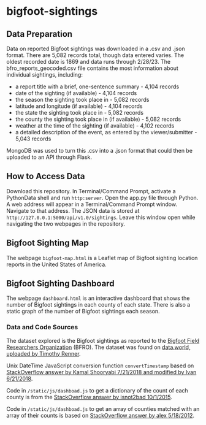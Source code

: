 # bigfoot-sightings

## Data Preparation
Data on reported Bigfoot sightings was downloaded in a .csv and .json format. There are 5,082 records total, though data entered varies. The oldest recorded date is 1869 and data runs through 2/28/23. The bfro_reports_geocoded.csv file contains the most information about individual sightings, including:

<ul>
  <li>a report title with a brief, one-sentence summary - 4,104 records</li>
  <li>date of the sighting (if available) - 4,104 records</li>
  <li>the season the sighting took place in - 5,082 records</li>
  <li>latitude and longitude (if available) - 4,104 records</li>
  <li>the state the sighting took place in - 5,082 records</li>
  <li>the county the sighting took place in (if available) - 5,082 records</li>
  <li>weather at the time of the sighting (if available) - 4,102 records</li>
  <li>a detailed description of the event, as entered by the viewer/submitter - 5,043 records</li>
</ul>

MongoDB was used to turn this .csv into a .json format that could then be uploaded to an API through Flask.

## How to Access Data
Download this repository. In Terminal/Command Prompt, activate a PythonData shell and run `http:server`. Open the app.py file through Python. A web address will appear in a Terminal/Command Prompt window. Navigate to that address. The JSON data is stored at `http://127.0.0.1:5000/api/v1.0/sightings`. Leave this window open while navigating the two webpages in the repository.

## Bigfoot Sighting Map
The webpage `bigfoot-map.html` is a Leaflet map of Bigfoot sighting location reports in the United States of America.

## Bigfoot Sighting Dashboard
The webpage `dashboard.html` is an interactive dashboard that shows the number of Bigfoot sightings in each county of each state. There is also a static graph of the number of Bigfoot sightings each season. 

### Data and Code Sources
The dataset explored is the Bigfoot sightings as reported to the <a href=https://www.bfro.net/>Bigfoot Field Researchers Organization</a> (BFRO). The dataset was found on <a href='https://data.world/timothyrenner/bfro-sightings-data/workspace/file?filename=bfro_reports_geocoded.csv'>data.world, uploaded by Timothy Renner</a>.

Unix DateTime JavaScript conversion function `convertTimestamp` based on <a href=https://stackoverflow.com/questions/24170933/convert-unix-timestamp-to-date-time-javascript>StackOverflow answer by Kamal Shooryabi 7/21/2018 and modified by Ivan 6/21/2018</a>.

Code in `/static/js/dashboad.js` to get a dictionary of the count of each county is from the <a href=https://stackoverflow.com/questions/19395257/how-to-count-duplicate-value-in-an-array-in-javascript>StackOverflow answer by isnot2bad 10/1/2015</a>.

Code in `/static/js/dashboad.js` to get an array of counties matched with an array of their counts is based on <a href=https://stackoverflow.com/questions/10654992/how-can-i-get-a-collection-of-keys-in-a-javascript-dictionary>StackOverflow answer by alex 5/18/2012</a>.

